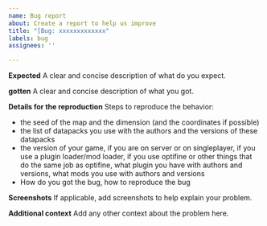 ```yaml
---
name: Bug report
about: Create a report to help us improve
title: "[Bug: xxxxxxxxxxxxx"
labels: bug
assignees: ''

---
```


**Expected**
A clear and concise description of what do you expect.

**gotten**
A clear and concise description of what you got.

**Details for the reproduction**
Steps to reproduce the behavior:
- the seed of the map and the dimension (and the coordinates if possible)
- the list of datapacks you use with the authors and the versions of these datapacks
- the version of your game, if you are on server or on singleplayer, if you use a plugin loader/mod loader, if you use optifine or other things that do the same job as optifine, what plugin you have with authors and versions, what mods you use with authors and versions
- How do you got the bug, how to reproduce the bug

**Screenshots**
If applicable, add screenshots to help explain your problem.

**Additional context**
Add any other context about the problem here.
